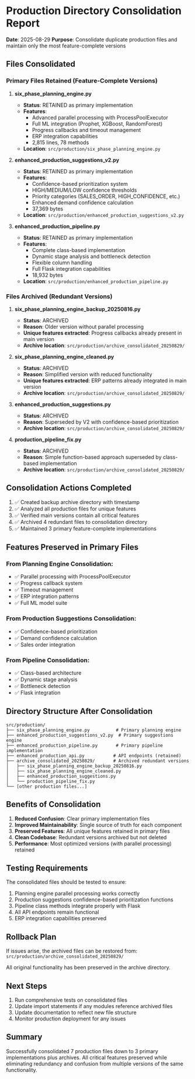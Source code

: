 # Production Directory Consolidation Report
**Date**: 2025-08-29
**Purpose**: Consolidate duplicate production files and maintain only the most feature-complete versions

## Files Consolidated

### Primary Files Retained (Feature-Complete Versions)

1. **six_phase_planning_engine.py**
   - **Status**: RETAINED as primary implementation
   - **Features**: 
     - Advanced parallel processing with ProcessPoolExecutor
     - Full ML integration (Prophet, XGBoost, RandomForest)
     - Progress callbacks and timeout management
     - ERP integration capabilities
     - 2,815 lines, 78 methods
   - **Location**: `src/production/six_phase_planning_engine.py`

2. **enhanced_production_suggestions_v2.py**
   - **Status**: RETAINED as primary implementation
   - **Features**:
     - Confidence-based prioritization system
     - HIGH/MEDIUM/LOW confidence thresholds
     - Priority categories (SALES_ORDER, HIGH_CONFIDENCE, etc.)
     - Enhanced demand confidence calculation
     - 37,369 bytes
   - **Location**: `src/production/enhanced_production_suggestions_v2.py`

3. **enhanced_production_pipeline.py**
   - **Status**: RETAINED as primary implementation
   - **Features**:
     - Complete class-based implementation
     - Dynamic stage analysis and bottleneck detection
     - Flexible column handling
     - Full Flask integration capabilities
     - 18,932 bytes
   - **Location**: `src/production/enhanced_production_pipeline.py`

### Files Archived (Redundant Versions)

1. **six_phase_planning_engine_backup_20250816.py**
   - **Status**: ARCHIVED
   - **Reason**: Older version without parallel processing
   - **Unique features extracted**: Progress callbacks already present in main version
   - **Archive location**: `src/production/archive_consolidated_20250829/`

2. **six_phase_planning_engine_cleaned.py**
   - **Status**: ARCHIVED
   - **Reason**: Simplified version with reduced functionality
   - **Unique features extracted**: ERP patterns already integrated in main version
   - **Archive location**: `src/production/archive_consolidated_20250829/`

3. **enhanced_production_suggestions.py**
   - **Status**: ARCHIVED
   - **Reason**: Superseded by V2 with confidence-based prioritization
   - **Archive location**: `src/production/archive_consolidated_20250829/`

4. **production_pipeline_fix.py**
   - **Status**: ARCHIVED
   - **Reason**: Simple function-based approach superseded by class-based implementation
   - **Archive location**: `src/production/archive_consolidated_20250829/`

## Consolidation Actions Completed

1. ✅ Created backup archive directory with timestamp
2. ✅ Analyzed all production files for unique features
3. ✅ Verified main versions contain all critical features
4. ✅ Archived 4 redundant files to consolidation directory
5. ✅ Maintained 3 primary feature-complete implementations

## Features Preserved in Primary Files

### From Planning Engine Consolidation:
- ✅ Parallel processing with ProcessPoolExecutor
- ✅ Progress callback system
- ✅ Timeout management
- ✅ ERP integration patterns
- ✅ Full ML model suite

### From Production Suggestions Consolidation:
- ✅ Confidence-based prioritization
- ✅ Demand confidence calculation
- ✅ Sales order integration

### From Pipeline Consolidation:
- ✅ Class-based architecture
- ✅ Dynamic stage analysis
- ✅ Bottleneck detection
- ✅ Flask integration

## Directory Structure After Consolidation

```
src/production/
├── six_phase_planning_engine.py          # Primary planning engine
├── enhanced_production_suggestions_v2.py  # Primary suggestions engine
├── enhanced_production_pipeline.py       # Primary pipeline implementation
├── enhanced_production_api.py           # API endpoints (retained)
├── archive_consolidated_20250829/       # Archived redundant versions
│   ├── six_phase_planning_engine_backup_20250816.py
│   ├── six_phase_planning_engine_cleaned.py
│   ├── enhanced_production_suggestions.py
│   └── production_pipeline_fix.py
└── [other production files...]
```

## Benefits of Consolidation

1. **Reduced Confusion**: Clear primary implementation files
2. **Improved Maintainability**: Single source of truth for each component
3. **Preserved Features**: All unique features retained in primary files
4. **Clean Codebase**: Redundant versions archived but not deleted
5. **Performance**: Most optimized versions (with parallel processing) retained

## Testing Requirements

The consolidated files should be tested to ensure:
1. Planning engine parallel processing works correctly
2. Production suggestions confidence-based prioritization functions
3. Pipeline class methods integrate properly with Flask
4. All API endpoints remain functional
5. ERP integration capabilities preserved

## Rollback Plan

If issues arise, the archived files can be restored from:
`src/production/archive_consolidated_20250829/`

All original functionality has been preserved in the archive directory.

## Next Steps

1. Run comprehensive tests on consolidated files
2. Update import statements if any modules reference archived files
3. Update documentation to reflect new file structure
4. Monitor production deployment for any issues

## Summary

Successfully consolidated 7 production files down to 3 primary implementations plus archives. All critical features preserved while eliminating redundancy and confusion from multiple versions of the same functionality.